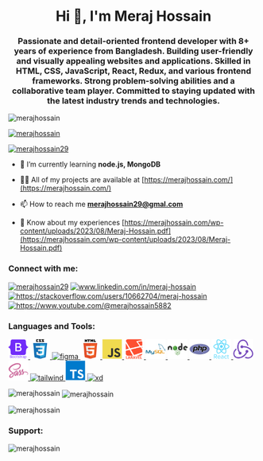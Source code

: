 <h1 align="center">Hi 👋, I'm Meraj Hossain</h1>
<h3 align="center">Passionate and detail-oriented frontend developer with 8+ years of experience from Bangladesh. Building user-friendly and visually appealing websites and applications. Skilled in HTML, CSS, JavaScript, React, Redux, and various frontend frameworks. Strong problem-solving abilities and a collaborative team player. Committed to staying updated with the latest industry trends and technologies.</h3>

<p align="left"> <img src="https://komarev.com/ghpvc/?username=merajhossain&label=Profile%20views&color=0e75b6&style=flat" alt="merajhossain" /> </p>

<p align="left"> <a href="https://github.com/ryo-ma/github-profile-trophy"><img src="https://github-profile-trophy.vercel.app/?username=merajhossain" alt="merajhossain" /></a> </p>

<p align="left"> <a href="https://twitter.com/merajhossain29" target="blank"><img src="https://img.shields.io/twitter/follow/merajhossain29?logo=twitter&style=for-the-badge" alt="merajhossain29" /></a> </p>

- 🌱 I’m currently learning **node.js, MongoDB**

- 👨‍💻 All of my projects are available at [https://merajhossain.com/](https://merajhossain.com/)

- 📫 How to reach me **merajhossain29@gmal.com**

- 📄 Know about my experiences [https://merajhossain.com/wp-content/uploads/2023/08/Meraj-Hossain.pdf](https://merajhossain.com/wp-content/uploads/2023/08/Meraj-Hossain.pdf)

<h3 align="left">Connect with me:</h3>
<p align="left">
<a href="https://twitter.com/merajhossain29" target="blank"><img align="center" src="https://raw.githubusercontent.com/rahuldkjain/github-profile-readme-generator/master/src/images/icons/Social/twitter.svg" alt="merajhossain29" height="30" width="40" /></a>
<a href="https://linkedin.com/in/www.linkedin.com/in/meraj-hossain" target="blank"><img align="center" src="https://raw.githubusercontent.com/rahuldkjain/github-profile-readme-generator/master/src/images/icons/Social/linked-in-alt.svg" alt="www.linkedin.com/in/meraj-hossain" height="30" width="40" /></a>
<a href="https://stackoverflow.com/users/https://stackoverflow.com/users/10662704/meraj-hossain" target="blank"><img align="center" src="https://raw.githubusercontent.com/rahuldkjain/github-profile-readme-generator/master/src/images/icons/Social/stack-overflow.svg" alt="https://stackoverflow.com/users/10662704/meraj-hossain" height="30" width="40" /></a>
<a href="https://www.youtube.com/c/https://www.youtube.com/@merajhossain5882" target="blank"><img align="center" src="https://raw.githubusercontent.com/rahuldkjain/github-profile-readme-generator/master/src/images/icons/Social/youtube.svg" alt="https://www.youtube.com/@merajhossain5882" height="30" width="40" /></a>
</p>

<h3 align="left">Languages and Tools:</h3>
<p align="left"> <a href="https://getbootstrap.com" target="_blank" rel="noreferrer"> <img src="https://raw.githubusercontent.com/devicons/devicon/master/icons/bootstrap/bootstrap-plain-wordmark.svg" alt="bootstrap" width="40" height="40"/> </a> <a href="https://www.w3schools.com/css/" target="_blank" rel="noreferrer"> <img src="https://raw.githubusercontent.com/devicons/devicon/master/icons/css3/css3-original-wordmark.svg" alt="css3" width="40" height="40"/> </a> <a href="https://www.figma.com/" target="_blank" rel="noreferrer"> <img src="https://www.vectorlogo.zone/logos/figma/figma-icon.svg" alt="figma" width="40" height="40"/> </a> <a href="https://www.w3.org/html/" target="_blank" rel="noreferrer"> <img src="https://raw.githubusercontent.com/devicons/devicon/master/icons/html5/html5-original-wordmark.svg" alt="html5" width="40" height="40"/> </a> <a href="https://developer.mozilla.org/en-US/docs/Web/JavaScript" target="_blank" rel="noreferrer"> <img src="https://raw.githubusercontent.com/devicons/devicon/master/icons/javascript/javascript-original.svg" alt="javascript" width="40" height="40"/> </a> <a href="https://laravel.com/" target="_blank" rel="noreferrer"> <img src="https://raw.githubusercontent.com/devicons/devicon/master/icons/laravel/laravel-plain-wordmark.svg" alt="laravel" width="40" height="40"/> </a> <a href="https://www.mysql.com/" target="_blank" rel="noreferrer"> <img src="https://raw.githubusercontent.com/devicons/devicon/master/icons/mysql/mysql-original-wordmark.svg" alt="mysql" width="40" height="40"/> </a> <a href="https://nodejs.org" target="_blank" rel="noreferrer"> <img src="https://raw.githubusercontent.com/devicons/devicon/master/icons/nodejs/nodejs-original-wordmark.svg" alt="nodejs" width="40" height="40"/> </a> <a href="https://www.php.net" target="_blank" rel="noreferrer"> <img src="https://raw.githubusercontent.com/devicons/devicon/master/icons/php/php-original.svg" alt="php" width="40" height="40"/> </a> <a href="https://reactjs.org/" target="_blank" rel="noreferrer"> <img src="https://raw.githubusercontent.com/devicons/devicon/master/icons/react/react-original-wordmark.svg" alt="react" width="40" height="40"/> </a> <a href="https://redux.js.org" target="_blank" rel="noreferrer"> <img src="https://raw.githubusercontent.com/devicons/devicon/master/icons/redux/redux-original.svg" alt="redux" width="40" height="40"/> </a> <a href="https://sass-lang.com" target="_blank" rel="noreferrer"> <img src="https://raw.githubusercontent.com/devicons/devicon/master/icons/sass/sass-original.svg" alt="sass" width="40" height="40"/> </a> <a href="https://tailwindcss.com/" target="_blank" rel="noreferrer"> <img src="https://www.vectorlogo.zone/logos/tailwindcss/tailwindcss-icon.svg" alt="tailwind" width="40" height="40"/> </a> <a href="https://www.typescriptlang.org/" target="_blank" rel="noreferrer"> <img src="https://raw.githubusercontent.com/devicons/devicon/master/icons/typescript/typescript-original.svg" alt="typescript" width="40" height="40"/> </a> <a href="https://www.adobe.com/products/xd.html" target="_blank" rel="noreferrer"> <img src="https://cdn.worldvectorlogo.com/logos/adobe-xd.svg" alt="xd" width="40" height="40"/> </a> </p>

<p><img align="left" src="https://github-readme-stats.vercel.app/api/top-langs?username=merajhossain&show_icons=true&locale=en&layout=compact" alt="merajhossain" /></p>

<p>&nbsp;<img align="center" src="https://github-readme-stats.vercel.app/api?username=merajhossain&show_icons=true&locale=en" alt="merajhossain" /></p>

<p><img align="center" src="https://github-readme-streak-stats.herokuapp.com/?user=merajhossain&" alt="merajhossain" /></p>

<h3 align="left">Support:</h3>
<p><a href="https://www.buymeacoffee.com/merajhossain"> <img align="left" src="https://cdn.buymeacoffee.com/buttons/v2/default-yellow.png" height="50" width="210" alt="merajhossain" /></a></p><br><br>
